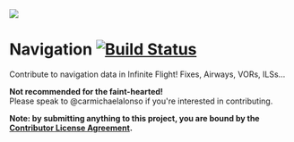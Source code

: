 <img src="https://raw.githubusercontent.com/InfiniteFlightAirportEditing/Airports/master/ifae-banner.png" />

# Navigation  [![Build Status](https://travis-ci.org/InfiniteFlightAirportEditing/Navigation.svg?branch=master)](https://travis-ci.org/InfiniteFlightAirportEditing/Navigation)

Contribute to navigation data in Infinite Flight! Fixes, Airways, VORs, ILSs...

**Not recommended for the faint-hearted!**<br>
Please speak to @carmichaelalonso if you're interested in contributing.

<strong>Note: by submitting anything to this project, you are bound by the <a href="https://github.com/InfiniteFlightAirportEditing/Airports/blob/master/CONTRIBUTOR%20LICENSE">Contributor License Agreement</a>.</strong>
